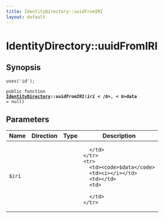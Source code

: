 ```yaml
---
title: IdentityDirectory::uuidFromIRI
layout: default
---
```


# IdentityDirectory::uuidFromIRI

## Synopsis

<code>uses('id');</code>

<code>public function <b><a href="IdentityDirectory">IdentityDirectory</a>::uuidFromIRI</b>(<b>$iri</b>, <b>$data</b> = null)</code>

## Parameters

<table>
  <thead>
    <tr>
      <th>Name</th>
      <th>Direction</th>
      <th>Type</th>
      <th>Description</th>
    </tr>
  </thead>
  <tbody>
    <tr>
      <td><code>$iri</code>
      <td><i></i></td>
      <td></td>
      <td>

      </td>
    </tr>
    <tr>
      <td><code>$data</code>
      <td><i></i></td>
      <td></td>
      <td>

      </td>
    </tr>
  </tbody>
</table>

